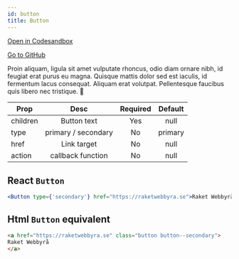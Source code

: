```yaml
---
id: button
title: Button
---
```

[Open in Codesandbox](https://codesandbox.io/s/github/DanielJohnsson87/raket-factory/tree/dionysos-button-example/dionysos)

[Go to GitHub](https://github.com/DanielJohnsson87/raket-factory/tree/master/dionysos)

Proin aliquam, ligula sit amet vulputate rhoncus, odio diam ornare nibh, id feugiat erat purus eu magna. Quisque mattis dolor sed est iaculis, id fermentum lacus consequat. Aliquam erat volutpat. Pellentesque faucibus quis libero nec tristique. 🤖


| Prop          | Desc                      | Required |Default  |
| ------------- |:-------------:            | :-------:| :------:|
| children      | Button text               | Yes      | null    |
| type          | primary / secondary       | No       | primary |
| href          | Link target               | No       | null    |
| action        | callback function         | No       | null    |


## React `Button`
 
```jsx harmony
<Button type={'secondary'} href="https://raketwebbyra.se">Raket Webbyrå</Button>
```

## Html `Button` equivalent
```html
<a href="https://raketwebbyra.se" class="button button--secondary">
Raket Webbyrå
</a> 
```

